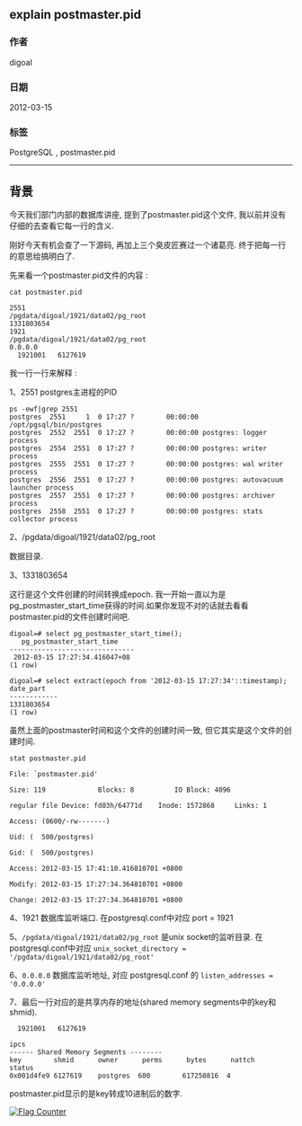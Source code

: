 ## explain postmaster.pid      
                                                           
### 作者                                                           
digoal                                                           
                                                           
### 日期                                                           
2012-03-15                                                         
                                                           
### 标签                                                           
PostgreSQL , postmaster.pid  
                                                           
----                                                           
                                                           
## 背景    
今天我们部门内部的数据库讲座, 提到了postmaster.pid这个文件, 我以前并没有仔细的去查看它每一行的含义.  
  
刚好今天有机会查了一下源码, 再加上三个臭皮匠赛过一个诸葛亮. 终于把每一行的意思给搞明白了.  
  
先来看一个postmaster.pid文件的内容 :   
  
```  
cat postmaster.pid  
  
2551  
/pgdata/digoal/1921/data02/pg_root  
1331803654  
1921  
/pgdata/digoal/1921/data02/pg_root  
0.0.0.0  
  1921001   6127619  
```  
  
我一行一行来解释 :   
  
1、2551 postgres主进程的PID  
  
```  
ps -ewf|grep 2551  
postgres  2551     1  0 17:27 ?        00:00:00 /opt/pgsql/bin/postgres  
postgres  2552  2551  0 17:27 ?        00:00:00 postgres: logger process     
postgres  2554  2551  0 17:27 ?        00:00:00 postgres: writer process     
postgres  2555  2551  0 17:27 ?        00:00:00 postgres: wal writer process     
postgres  2556  2551  0 17:27 ?        00:00:00 postgres: autovacuum launcher process     
postgres  2557  2551  0 17:27 ?        00:00:00 postgres: archiver process     
postgres  2558  2551  0 17:27 ?        00:00:00 postgres: stats collector process     
```  
  
2、/pgdata/digoal/1921/data02/pg_root  
  
数据目录.  
  
3、1331803654  
  
这行是这个文件创建的时间转换成epoch. 我一开始一直以为是pg_postmaster_start_time获得的时间.如果你发现不对的话就去看看postmaster.pid的文件创建时间吧.  
  
```  
digoal=# select pg_postmaster_start_time();  
   pg_postmaster_start_time      
-------------------------------  
 2012-03-15 17:27:34.416047+08  
(1 row)  
  
digoal=# select extract(epoch from '2012-03-15 17:27:34'::timestamp);    
date_part     
------------    
1331803654   
(1 row)  
```  
  
虽然上面的postmaster时间和这个文件的创建时间一致, 但它其实是这个文件的创建时间.  
  
```  
stat postmaster.pid      
  
File: `postmaster.pid'     
  
Size: 119             Blocks: 8          IO Block: 4096     
  
regular file Device: fd03h/64771d    Inode: 1572868     Links: 1   
  
Access: (0600/-rw-------)    
  
Uid: (  500/postgres)     
  
Gid: (  500/postgres)   
  
Access: 2012-03-15 17:41:10.416810701 +0800   
  
Modify: 2012-03-15 17:27:34.364810701 +0800   
  
Change: 2012-03-15 17:27:34.364810701 +0800  
```  
  
4、1921 数据库监听端口. 在postgresql.conf中对应 port = 1921  
   
5、```/pgdata/digoal/1921/data02/pg_root``` 是unix socket的监听目录. 在postgresql.conf中对应 ```unix_socket_directory = '/pgdata/digoal/1921/data02/pg_root'```  
  
6、```0.0.0.0``` 数据库监听地址, 对应 postgresql.conf 的 ```listen_addresses = '0.0.0.0'```  
  
7、最后一行对应的是共享内存的地址(shared memory segments中的key和shmid).  
  
```  
  1921001   6127619  
```  
  
```  
ipcs    
------ Shared Memory Segments --------   
key        shmid      owner      perms      bytes      nattch     status         
0x001d4fe9 6127619    postgres  600        617250816  4            
```  
  
postmaster.pid显示的是key转成10进制后的数字.  
  
  
<a rel="nofollow" href="http://info.flagcounter.com/h9V1"  ><img src="http://s03.flagcounter.com/count/h9V1/bg_FFFFFF/txt_000000/border_CCCCCC/columns_2/maxflags_12/viewers_0/labels_0/pageviews_0/flags_0/"  alt="Flag Counter"  border="0"  ></a>  
  
